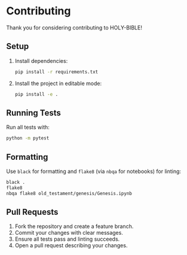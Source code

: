 # Contributing

Thank you for considering contributing to HOLY-BIBLE!

## Setup
1. Install dependencies:
   ```bash
   pip install -r requirements.txt
   ```
2. Install the project in editable mode:
   ```bash
   pip install -e .
   ```

## Running Tests
Run all tests with:
```bash
python -m pytest
```

## Formatting
Use `black` for formatting and `flake8` (via `nbqa` for notebooks) for linting:
```bash
black .
flake8
nbqa flake8 old_testament/genesis/Genesis.ipynb
```

## Pull Requests
1. Fork the repository and create a feature branch.
2. Commit your changes with clear messages.
3. Ensure all tests pass and linting succeeds.
4. Open a pull request describing your changes.
